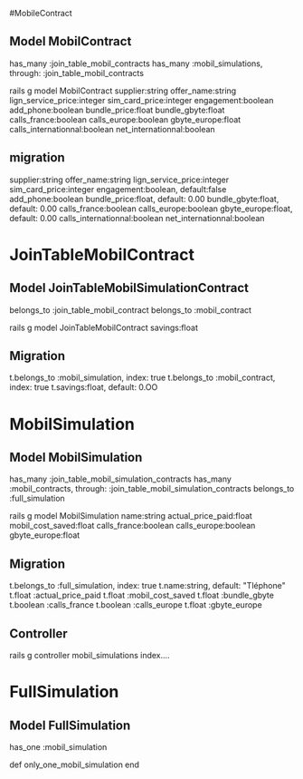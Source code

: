 
#MobileContract

## Model MobilContract

has_many :join_table_mobil_contracts
has_many :mobil_simulations, through: :join_table_mobil_contracts

rails g model MobilContract supplier:string offer_name:string lign_service_price:integer sim_card_price:integer engagement:boolean add_phone:boolean bundle_price:float bundle_gbyte:float calls_france:boolean  calls_europe:boolean gbyte_europe:float calls_internationnal:boolean net_internationnal:boolean

## migration

supplier:string
offer_name:string
lign_service_price:integer
sim_card_price:integer
engagement:boolean, default:false
add_phone:boolean
bundle_price:float, default: 0.00
bundle_gbyte:float, default: 0.00
calls_france:boolean
calls_europe:boolean
gbyte_europe:float, default: 0.00
calls_internationnal:boolean
net_internationnal:boolean


# JoinTableMobilContract

## Model JoinTableMobilSimulationContract

belongs_to :join_table_mobil_contract
belongs_to :mobil_contract

rails g model JoinTableMobilContract savings:float

## Migration

t.belongs_to :mobil_simulation, index: true
t.belongs_to :mobil_contract, index: true
t.savings:float, default: 0.OO


# MobilSimulation

## Model MobilSimulation

has_many :join_table_mobil_simulation_contracts
has_many :mobil_contracts, through: :join_table_mobil_simulation_contracts
belongs_to :full_simulation

rails g model MobilSimulation name:string actual_price_paid:float mobil_cost_saved:float calls_france:boolean calls_europe:boolean gbyte_europe:float

## Migration

t.belongs_to :full_simulation, index: true
t.name:string, default: "Tléphone"
t.float :actual_price_paid
t.float :mobil_cost_saved
t.float :bundle_gbyte
t.boolean :calls_france
t.boolean :calls_europe
t.float :gbyte_europe



## Controller

rails g controller mobil_simulations index....

# FullSimulation

## Model FullSimulation

has_one :mobil_simulation

def only_one_mobil_simulation
end 



